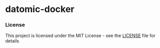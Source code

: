 # datomic-docker

### License  
This project is licensed under the MIT License - see the [LICENSE](LICENSE) file for details
